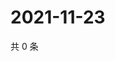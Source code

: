 # 2021-11-23

共 0 条

<!-- BEGIN WEIBO -->
<!-- 最后更新时间 Tue Nov 23 2021 17:09:08 GMT+0800 (China Standard Time) -->

<!-- END WEIBO -->
